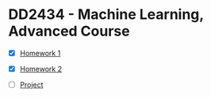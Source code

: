 # DD2434 - Machine Learning, Advanced Course

- [x] [Homework 1](https://www.overleaf.com/project/5dbabe2681be890001a78323)
- [x] [Homework 2]()

- [ ] [Project]()

